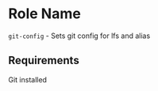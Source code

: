 Role Name
=========

`git-config` - Sets git config for lfs and alias

Requirements
------------

Git installed